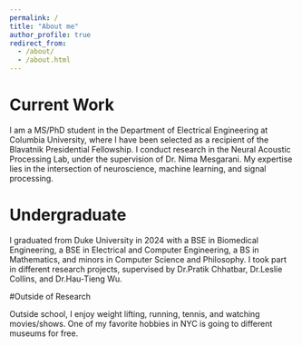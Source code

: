 ```yaml
---
permalink: /
title: "About me"
author_profile: true
redirect_from: 
  - /about/
  - /about.html
---
```


Current Work
======
I am a MS/PhD student in the Department of Electrical Engineering at Columbia University, where I have been selected as a recipient of the Blavatnik Presidential Fellowship. I conduct research in the Neural Acoustic Processing Lab, under the supervision of Dr. Nima Mesgarani. My expertise lies in the intersection of neuroscience, machine learning, and signal processing.

Undergraduate
======
I graduated from Duke University in 2024 with a BSE in Biomedical Engineering, a BSE in Electrical and Computer Engineering, a BS in Mathematics, and minors in Computer Science and Philosophy. I took part in different research projects, supervised by Dr.Pratik Chhatbar, Dr.Leslie Collins, and Dr.Hau-Tieng Wu.

#Outside of Research

Outside school, I enjoy weight lifting, running, tennis, and watching movies/shows. One of my favorite hobbies in NYC is going to different museums for free.
